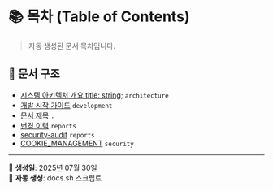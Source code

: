 # 📚 목차 (Table of Contents)

> 자동 생성된 문서 목차입니다.

## 📁 문서 구조

- [시스템 아키텍처 개요
  title: string;](./architecture/overview.md) `architecture`
- [개발 시작 가이드](./development/getting-started.md) `development`
- [문서 제목](./README.md) `.`
- [변경 이력](./reports/changelog.md) `reports`
- [security-audit](./reports/security-audit.md) `reports`
- [COOKIE_MANAGEMENT](./security/COOKIE_MANAGEMENT.md) `security`

---

📅 **생성일**: 2025년 07월 30일  
🤖 **자동 생성**: docs.sh 스크립트
